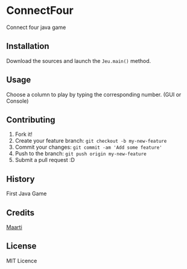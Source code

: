 # ConnectFour
Connect four java game

## Installation

Download the sources and launch the `Jeu.main()` method.

## Usage

Choose a column to play by typing the corresponding number. (GUI or Console)

## Contributing

1. Fork it!
2. Create your feature branch: `git checkout -b my-new-feature`
3. Commit your changes: `git commit -am 'Add some feature'`
4. Push to the branch: `git push origin my-new-feature`
5. Submit a pull request :D

## History

First Java Game

## Credits

[Maarti](http://maarti.net)

## License

MIT Licence
